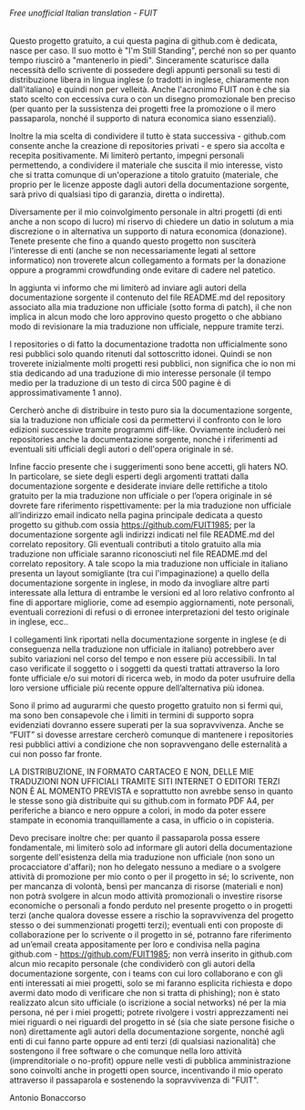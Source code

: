 ###### Free unofficial Italian translation - FUIT

Questo progetto gratuito, a cui questa pagina di github.com è dedicata, nasce per caso. Il suo motto è "I'm Still Standing", perché non so per quanto tempo riuscirò a "mantenerlo in piedi". Sinceramente scaturisce dalla necessità dello scrivente di possedere degli appunti personali su testi di distribuzione libera in lingua inglese (o tradotti in inglese, chiaramente non dall'italiano) e quindi non per velleità. Anche l'acronimo FUIT non è che sia stato scelto con eccessiva cura o con un disegno promozionale ben preciso (per quanto per la sussistenza dei progetti free la promozione o il mero passaparola, nonché il supporto di natura economica siano essenziali).

Inoltre la mia scelta di condividere il tutto è stata successiva - github.com consente anche la creazione di repositories privati - e spero sia accolta e recepita positivamente. Mi limiterò pertanto, impegni personali permettendo, a condividere il materiale che suscita il mio interesse, visto che si tratta comunque di un'operazione a titolo gratuito (materiale, che proprio per le licenze apposte dagli autori della documentazione sorgente, sarà privo di qualsiasi tipo di garanzia, diretta o indiretta).

Diversamente per il mio coinvolgimento personale in altri progetti (di enti anche a non scopo di lucro) mi riservo di chiedere un datio in solutum a mia discrezione o in alternativa un supporto di natura economica (donazione).
Tenete presente che fino a quando questo progetto non susciterà l'interesse di enti (anche se non necessariamente legati al settore informatico) non troverete alcun collegamento a formats per la donazione oppure a programmi crowdfunding onde evitare di cadere nel patetico.

In aggiunta vi informo che mi limiterò ad inviare agli autori della documentazione sorgente il contenuto del file README.md del repository associato alla mia traduzione non ufficiale (sotto forma di patch), il che non implica in alcun modo che loro approvino questo progetto o che abbiano modo di revisionare la mia traduzione non ufficiale, neppure tramite terzi.

I repositories o di fatto la documentazione tradotta non ufficialmente sono resi pubblici solo quando ritenuti dal sottoscritto idonei. Quindi se non troverete inizialmente molti progetti resi pubblici, non significa che io non mi stia dedicando ad una traduzione di mio interesse personale (il tempo medio per la traduzione di un testo di circa 500 pagine è di approssimativamente 1 anno).

Cercherò anche di distribuire in testo puro sia la documentazione sorgente, sia la traduzione non ufficiale così da permettervi il confronto con le loro edizioni successive tramite programmi diff-like. Ovviamente includerò nei repositories anche la documentazione sorgente, nonché i riferimenti ad eventuali siti ufficiali degli autori o dell'opera originale in sé.

Infine faccio presente che i suggerimenti sono bene accetti, gli haters NO. In particolare, se siete degli esperti degli argomenti trattati dalla documentazione sorgente e desiderate inviare delle rettifiche a titolo gratuito per la mia traduzione non ufficiale o per l’opera originale in sé dovrete fare riferimento rispettivamente: per la mia traduzione non ufficiale all’indirizzo email indicato nella pagina principale dedicata a questo progetto su github.com ossia https://github.com/FUIT1985; per la documentazione sorgente agli indirizzi indicati nel file README.md del correlato repository. Gli eventuali contributi a titolo gratuito alla mia traduzione non ufficiale saranno riconosciuti nel file README.md del correlato repository. A tale scopo la mia traduzione non ufficiale in italiano presenta un layout somigliante (tra cui l'impaginazione) a quello della documentazione sorgente in inglese, in modo da invogliare altre parti interessate alla lettura di entrambe le versioni ed al loro relativo confronto al fine di apportare migliorie, come ad esempio aggiornamenti, note personali, eventuali correzioni di refusi o di erronee interpretazioni del testo originale in inglese, ecc..

I collegamenti link riportati nella documentazione sorgente in inglese (e di conseguenza nella traduzione non ufficiale in italiano) potrebbero aver subito variazioni nel corso del tempo e non essere più accessibili. In tal caso verificate il soggetto o i soggetti da questi trattati attraverso la loro fonte ufficiale e/o sui motori di ricerca web, in modo da poter usufruire della loro versione ufficiale più recente oppure dell’alternativa più idonea.

Sono il primo ad augurarmi che questo progetto gratuito non si fermi qui, ma sono ben consapevole che i limiti in termini di supporto sopra evidenziati dovranno essere superati per la sua sopravvivenza. Anche se “FUIT” si dovesse arrestare cercherò comunque di mantenere i repositories resi pubblici attivi a condizione che non sopravvengano delle esternalità a cui non posso far fronte.

LA DISTRIBUZIONE, IN FORMATO CARTACEO E NON, DELLE MIE TRADUZIONI NON UFFICIALI TRAMITE SITI INTERNET O EDITORI TERZI NON È AL MOMENTO PREVISTA e soprattutto non avrebbe senso in quanto le stesse sono già distribuite qui su github.com in formato PDF A4, per periferiche a bianco e nero oppure a colori, in modo da poter essere stampate in economia tranquillamente a casa, in ufficio o in copisteria.

Devo precisare inoltre che: per quanto il passaparola possa essere fondamentale, mi limiterò solo ad informare gli autori della documentazione sorgente dell'esistenza della mia traduzione non ufficiale (non sono un procacciatore d'affari); non ho delegato nessuno a mediare o a svolgere attività di promozione per mio conto o per il progetto in sé; lo scrivente, non per mancanza di volontà, bensì per mancanza di risorse (materiali e non) non potrà svolgere in alcun modo attività promozionali o investire risorse economiche o personali a fondo perduto nel presente progetto o in progetti terzi (anche qualora dovesse essere a rischio la sopravvivenza del progetto stesso o dei summenzionati progetti terzi); eventuali enti con proposte di collaborazione per lo scrivente o il progetto in sé, potranno fare riferimento ad un’email creata appositamente per loro e condivisa nella pagina github.com - https://github.com/FUIT1985; non verrà inserito in github.com alcun mio recapito personale (che condividerò con gli autori della documentazione sorgente, con i teams con cui loro collaborano e con gli enti interessati ai miei progetti, solo se mi faranno esplicita richiesta e dopo avermi dato modo di verificare che non si tratta di phishing); non è stato realizzato alcun sito ufficiale (o iscrizione a social networks) né per la mia persona, né per i miei progetti; potrete rivolgere i vostri apprezzamenti nei miei riguardi o nei riguardi del progetto in sé (sia che siate persone fisiche o non) direttamente agli autori della documentazione sorgente, nonché agli enti di cui fanno parte oppure ad enti terzi (di qualsiasi nazionalità) che sostengono il free software o che comunque nella loro attività (imprenditoriale o no-profit) oppure nelle vesti di pubblica amministrazione sono coinvolti anche in progetti open source, incentivando il mio operato attraverso il passaparola e sostenendo la sopravvivenza di "FUIT".

Antonio Bonaccorso
